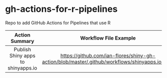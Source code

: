 # gh-actions-for-r-pipelines

Repo to add GitHub Actions for Pipelines that use R

| Action Summary | Workflow File Example | Repo Example |
|:--------------:|:---------------------:|:------------:|
| Publish Shiny apps to shinyapps.io | https://github.com/ian-flores/shiny-gh-action/blob/master/.github/workflows/shinyapps.io.yaml | https://github.com/ian-flores/shiny-gh-action/ |
